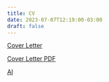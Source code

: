 ```yaml
---
title: CV
date: 2023-07-07T12:19:00-03:00
draft: false
---
```


[Cover Letter](/CV/cover-letter.txt)

[Cover Letter PDF](/CV/cover-letter.pdf)

[AI](/CV/ai.txt)
